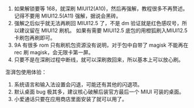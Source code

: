 1. 如果解锁要等 168，就深刷 MIUI12(A10)，然后再强解，教程很多不再赘述。记得不要用 MIUI12.5(A11) 强解，据说会黑砖。
2. 强解之后似乎就无法再刷回 MIUI12.5 了，不是 dm 验证就是红色感叹号，所以建议留在 MIUI12 刷机。
如果有需要 MIUI12.5 底包的用橙狐刷入MIUI12.5 卡刷包再刷即可。
3. 9A 有很多 rom 只有刷机包资源没有说明，对于包中自带了 magisk 不能再在 rec 刷 magisk，会无限卡第一屏。
4. 只要不是在深刷过程中断线，就可以深刷救回来，所以基本上可以放心刷。

澎湃包使用体验：

1. 系统语言和输入法设置会闪退，可能还有其他的闪退项。
2. 默认桌面 bug 极其多，建议核心破解后装官方最后一个 MIUI 可装的桌面。
3. 小爱通话只要在应用商店里面安装了就可以用了。